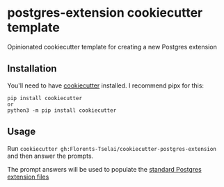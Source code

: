 # postgres-extension cookiecutter template

Opinionated cookiecutter template for creating a new Postgres extension

## Installation

You'll need to have [cookiecutter](https://cookiecutter.readthedocs.io/) installed. I recommend pipx for this:

    pip install cookiecutter
    or
    python3 -m pip install cookiecutter
    

## Usage

Run `cookiecutter gh:Florents-Tselai/cookiecutter-postgres-extension` and then 
answer the prompts.

The prompt answers will be used to populate the [standard Postgres 
extension files](https://www.postgresql.org/docs/current/extend-extensions.html#EXTEND-EXTENSIONS-FILES)
